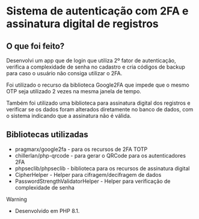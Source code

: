 # Sistema de autenticação com 2FA e assinatura digital de registros

## O que foi feito?

Desenvolvi um app que de login que utiliza 2º fator de autenticação, verifica a complexidade de senha no cadastro e cria códigos de backup para caso o usuário não consiga utilizar o 2FA.

Foi utilizado o recurso da biblioteca Google2FA que impede que o mesmo OTP seja utilizado 2 vezes na mesma janela de tempo.

Também foi utilizado uma biblioteca para assinatura digital dos registros e verificar se os dados foram alterados diretamente no banco de dados, com o sistema indicando que a assinatura não é válida.


## Bibliotecas utilizadas
- pragmarx/google2fa - para os recursos de 2FA TOTP
- chillerlan/php-qrcode - para gerar o QRCode para os autenticadores 2FA
- phpseclib/phpseclib - biblioteca para os recursos de assinatura digital
- CipherHelper - Helper para cifragem/decifragem de dados
- PasswordStrengthValidatorHelper - Helper para verificação de complexidade de senha


> [!WARNING]
> - Desenvolvido em PHP 8.1.
